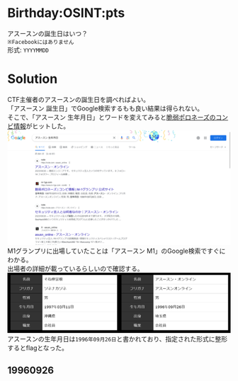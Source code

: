 # Birthday:OSINT:pts
アスースンの誕生日はいつ？  
`※Facebookにはありません`  
形式: `YYYYMMDD`  

# Solution
CTF主催者のアスースンの誕生日を調べればよい。  
「アスースン 誕生日」でGoogle検索するもも良い結果は得られない。  
そこで、「アスースン 生年月日」とワードを変えてみると[脆弱ポロネーズのコンビ情報](https://www.m-1gp.com/combi/22332.html)がヒットした。  
![googles.png](images/googles.png)  
M1グランプリに出場していたことは「アスースン M1」のGoogle検索ですぐにわかる。  
出場者の詳細が載っているらしいので確認する。  
![m1.png](images/m1.png)  
アスースンの生年月日は`1996年09月26日`と書かれており、指定された形式に整形するとflagとなった。  

## 19960926